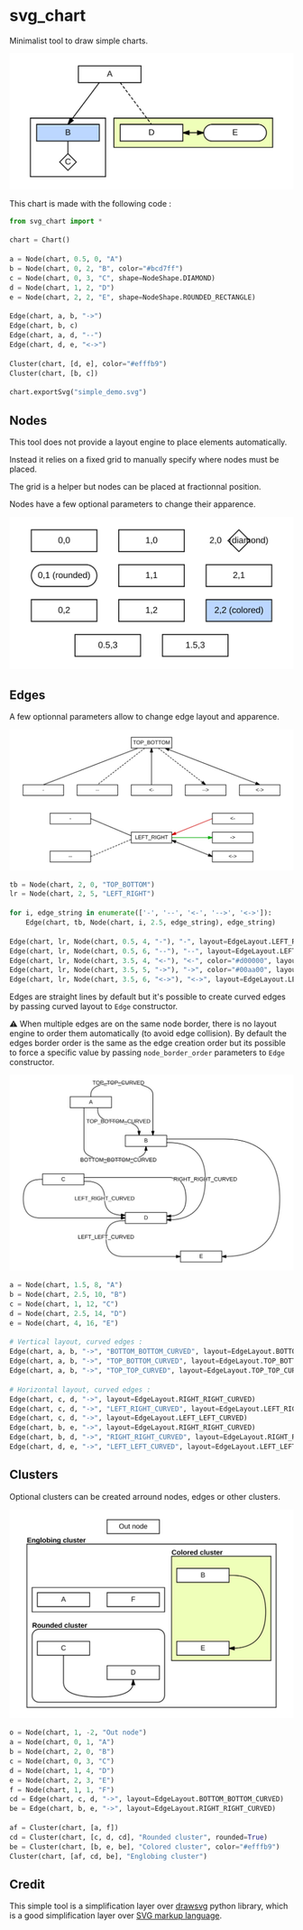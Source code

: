 # svg_chart

Minimalist tool to draw simple charts.

![Simple demo](simple_demo.svg)

This chart is made with the following code :

``` python
from svg_chart import *

chart = Chart()

a = Node(chart, 0.5, 0, "A")
b = Node(chart, 0, 2, "B", color="#bcd7ff")
c = Node(chart, 0, 3, "C", shape=NodeShape.DIAMOND)
d = Node(chart, 1, 2, "D")
e = Node(chart, 2, 2, "E", shape=NodeShape.ROUNDED_RECTANGLE)

Edge(chart, a, b, "->")
Edge(chart, b, c)
Edge(chart, a, d, "--")
Edge(chart, d, e, "<->")

Cluster(chart, [d, e], color="#efffb9")
Cluster(chart, [b, c])

chart.exportSvg("simple_demo.svg")
```

## Nodes

This tool does not provide a layout engine to place elements automatically.

Instead it relies on a fixed grid to manually specify where nodes must be placed.

The grid is a helper but nodes can be placed at fractionnal position.

Nodes have a few optional parameters to change their apparence.

![Nodes](node_demo.svg)

## Edges

A few optionnal parameters allow to change edge layout and apparence.

![Edges](edge_demo.svg)

``` python
tb = Node(chart, 2, 0, "TOP_BOTTOM")
lr = Node(chart, 2, 5, "LEFT_RIGHT")

for i, edge_string in enumerate(['-', '--', '<-', '-->', '<->']):
    Edge(chart, tb, Node(chart, i, 2.5, edge_string), edge_string)

Edge(chart, lr, Node(chart, 0.5, 4, "-"), "-", layout=EdgeLayout.LEFT_RIGHT_STRAIGHT)
Edge(chart, lr, Node(chart, 0.5, 6, "--"), "--", layout=EdgeLayout.LEFT_RIGHT_STRAIGHT)
Edge(chart, lr, Node(chart, 3.5, 4, "<-"), "<-", color="#d00000", layout=EdgeLayout.LEFT_RIGHT_STRAIGHT)
Edge(chart, lr, Node(chart, 3.5, 5, "->"), "->", color="#00aa00", layout=EdgeLayout.LEFT_RIGHT_STRAIGHT)
Edge(chart, lr, Node(chart, 3.5, 6, "<->"), "<->", layout=EdgeLayout.LEFT_RIGHT_STRAIGHT)
```

Edges are straight lines by default but it's possible to create curved edges by passing curved layout to `Edge` constructor.

:warning: When multiple edges are on the same node border, there is no layout engine to order them automatically (to avoid edge collision).
By default the edges border order is the same as the edge creation order but its possible to force a specific value
by passing `node_border_order` parameters to `Edge` constructor.

![Edges](curved_edge_demo.svg)

``` python
a = Node(chart, 1.5, 8, "A")
b = Node(chart, 2.5, 10, "B")
c = Node(chart, 1, 12, "C")
d = Node(chart, 2.5, 14, "D")
e = Node(chart, 4, 16, "E")

# Vertical layout, curved edges :
Edge(chart, a, b, "->", "BOTTOM_BOTTOM_CURVED", layout=EdgeLayout.BOTTOM_BOTTOM_CURVED)
Edge(chart, a, b, "->", "TOP_BOTTOM_CURVED", layout=EdgeLayout.TOP_BOTTOM_CURVED)
Edge(chart, a, b, "->", "TOP_TOP_CURVED", layout=EdgeLayout.TOP_TOP_CURVED)

# Horizontal layout, curved edges :
Edge(chart, c, d, "->", layout=EdgeLayout.RIGHT_RIGHT_CURVED)
Edge(chart, c, d, "->", "LEFT_RIGHT_CURVED", layout=EdgeLayout.LEFT_RIGHT_CURVED)
Edge(chart, c, d, "->", layout=EdgeLayout.LEFT_LEFT_CURVED)
Edge(chart, b, e, "->", layout=EdgeLayout.RIGHT_RIGHT_CURVED)
Edge(chart, b, d, "->", "RIGHT_RIGHT_CURVED", layout=EdgeLayout.RIGHT_RIGHT_CURVED)
Edge(chart, d, e, "->", "LEFT_LEFT_CURVED", layout=EdgeLayout.LEFT_LEFT_CURVED)
```

## Clusters

Optional clusters can be created arround nodes, edges or other clusters.

![Clusters](cluster_demo.svg)

``` python
o = Node(chart, 1, -2, "Out node")
a = Node(chart, 0, 1, "A")
b = Node(chart, 2, 0, "B")
c = Node(chart, 0, 3, "C")
d = Node(chart, 1, 4, "D")
e = Node(chart, 2, 3, "E")
f = Node(chart, 1, 1, "F")
cd = Edge(chart, c, d, "->", layout=EdgeLayout.BOTTOM_BOTTOM_CURVED)
be = Edge(chart, b, e, "->", layout=EdgeLayout.RIGHT_RIGHT_CURVED)

af = Cluster(chart, [a, f])
cd = Cluster(chart, [c, d, cd], "Rounded cluster", rounded=True)
be = Cluster(chart, [b, e, be], "Colored cluster", color="#efffb9")
Cluster(chart, [af, cd, be], "Englobing cluster")
```

## Credit

This simple tool is a simplification layer over [drawsvg](https://github.com/cduck/drawsvg) python library,
which is a good simplification layer over [SVG markup language](https://developer.mozilla.org/en-US/docs/Web/SVG).
